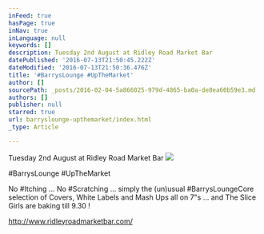 ```yaml
---
inFeed: true
hasPage: true
inNav: true
inLanguage: null
keywords: []
description: Tuesday 2nd August at Ridley Road Market Bar
datePublished: '2016-07-13T21:50:45.222Z'
dateModified: '2016-07-13T21:50:36.476Z'
title: '#BarrysLounge #UpTheMarket'
author: []
sourcePath: _posts/2016-02-04-5a866025-979d-4865-ba0a-de8ea60b59e3.md
authors: []
publisher: null
starred: true
url: barryslounge-upthemarket/index.html
_type: Article

---
```

Tuesday 2nd August at Ridley Road Market Bar
![](https://s3-us-west-2.amazonaws.com/the-grid-img/p/71640f63ca7d505c1b23e78c48648196d8adf70d.jpg)

\#BarrysLounge \#UpTheMarket

No \#Itching ... No \#Scratching ... simply the (un)usual \#BarrysLoungeCore selection of Covers, White Labels and Mash Ups all on 7"s ... and The Slice Girls are baking till 9.30 !

http://www.ridleyroadmarketbar.com/